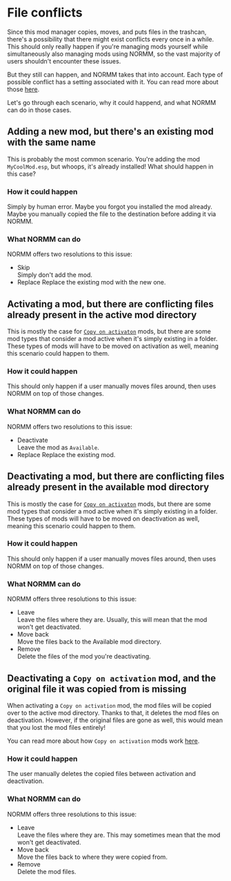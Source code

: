 # File conflicts
Since this mod manager copies, moves, and puts files in the trashcan, there's a possibility that there might exist conflicts every once in a while. This should only really happen if you're managing mods yourself while simultaneously also managing mods using NORMM, so the vast majority of users shouldn't encounter these issues.

But they still can happen, and NORMM takes that into account. Each type of possible conflict has a setting associated with it. You can read more about those [here](/docs/settings.md).

Let's go through each scenario, why it could happend, and what NORMM can do in those cases.

## Adding a new mod, but there's an existing mod with the same name
This is probably the most common scenario. You're adding the mod `MyCoolMod.esp`, but whoops, it's already installed! What should happen in this case?

### How it could happen
Simply by human error. Maybe you forgot you installed the mod already. Maybe you manually copied the file to the destination before adding it via NORMM.

### What NORMM can do
NORMM offers two resolutions to this issue:
* Skip  
    Simply don't add the mod.
* Replace
    Replace the existing mod with the new one.

## Activating a mod, but there are conflicting files already present in the active mod directory
This is mostly the case for [`Copy on activaton`](/docs/add-modes.md) mods, but there are some mod types that consider a mod active when it's simply existing in a folder. These types of mods will have to be moved on activation as well, meaning this scenario could happen to them.

### How it could happen
This should only happen if a user manually moves files around, then uses NORMM on top of those changes.

### What NORMM can do
NORMM offers two resolutions to this issue:
* Deactivate  
    Leave the mod as `Available`.
* Replace
    Replace the existing mod.

## Deactivating a mod, but there are conflicting files already present in the available mod directory
This is mostly the case for [`Copy on activaton`](/docs/add-modes.md) mods, but there are some mod types that consider a mod active when it's simply existing in a folder. These types of mods will have to be moved on deactivation as well, meaning this scenario could happen to them.

### How it could happen
This should only happen if a user manually moves files around, then uses NORMM on top of those changes.

### What NORMM can do
NORMM offers three resolutions to this issue:
* Leave  
    Leave the files where they are. Usually, this will mean that the mod won't get deactivated.
* Move back  
    Move the files back to the Available mod directory.
* Remove  
    Delete the files of the mod you're deactivating.

## Deactivating a `Copy on activation` mod, and the original file it was copied from is missing
When activating a `Copy on activation` mod, the mod files will be copied over to the active mod directory. Thanks to that, it deletes the mod files on deactivation. However, if the original files are gone as well, this would mean that you lost the mod files entirely!

You can read more about how `Copy on activation` mods work [here](/docs/add-modes.md).

### How it could happen
The user manually deletes the copied files between activation and deactivation.

### What NORMM can do
NORMM offers three resolutions to this issue:
* Leave  
    Leave the files where they are. This may sometimes mean that the mod won't get deactivated.
* Move back  
    Move the files back to where they were copied from.
* Remove  
    Delete the mod files.
